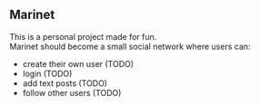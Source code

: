 ## Marinet

This is a personal project made for fun. <br/>
Marinet should become a small social network where users can:
* create their own user (TODO)
* login (TODO)
* add text posts (TODO)
* follow other users (TODO)

